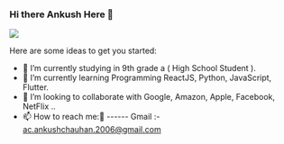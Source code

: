 ### Hi there Ankush Here 👋

<img src="https://i.pinimg.com/564x/fb/61/2d/fb612d73b14875574b51c04f8065e5c7.jpg"/>


Here are some ideas to get you started:

- 🔭 I’m currently studying in 9th grade a ( High School Student ).
- 🌱 I’m currently learning Programming ReactJS, Python, JavaScript, Flutter.
- 👯 I’m looking to collaborate with Google, Amazon, Apple, Facebook, NetFlix ..
- 📫 How to reach me:🤗
------ Gmail :- ac.ankushchauhan.2006@gmail.com
